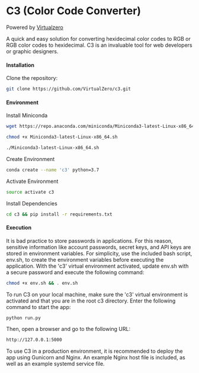 # C3 (Color Code Converter)
Powered by [Virtualzero](https://virtualzero.net)

A quick and easy solution for converting hexidecimal color codes to RGB or RGB color codes to hexidecimal. C3 is an invaluable tool for web developers or graphic designers.

#### Installation
Clone the repository:
```bash
git clone https://github.com/VirtualZero/c3.git
```

#### Environment

Install Miniconda
```bash
wget https://repo.anaconda.com/miniconda/Miniconda3-latest-Linux-x86_64.sh
```

```bash
chmod +x Miniconda3-latest-Linux-x86_64.sh
```

```bash
./Miniconda3-latest-Linux-x86_64.sh
```

Create Environment
```bash
conda create --name 'c3' python=3.7
```

Activate Environment
```bash
source activate c3
```

Install Dependencies
```bash
cd c3 && pip install -r requirements.txt
```

#### Execution
It is bad practice to store passwords in applications. For this reason, sensitive information like account passwords, secret keys, and API keys are stored in environment variables. For simplicity, use the included bash script, env.sh, to create the environment variables before executing the application. With the 'c3' virtual environment activated, update env.sh with a secure password and execute the following command:

```bash
chmod +x env.sh && . env.sh
```
To run C3 on your local machine, make sure the 'c3' virtual environment is activated and that you are in the root c3 directory. Enter the following command to start the app:

```bash
python run.py
```

Then, open a browser and go to the following URL:

```bash
http://127.0.0.1:5000
```

To use C3 in a production environment, it is recommended to deploy the app using Gunicorn and Nginx. An example Nginx host file is included, as well as an example systemd service file.
